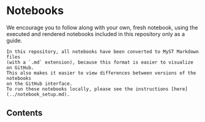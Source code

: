# Notebooks

We encourage you to follow along with your own, fresh notebook, using the executed and rendered notebooks included in this repository only as a guide.

```{important}
In this repository, all notebooks have been converted to MyST Markdown files
(with a `.md` extension), because this format is easier to visualize on GitHub.
This also makes it easier to view differences between versions of the notebooks
on the GitHub interface.  
To run these notebooks locally, please see the instructions [here](../notebook_setup.md).
```

## Contents

```{tableofcontents}
```